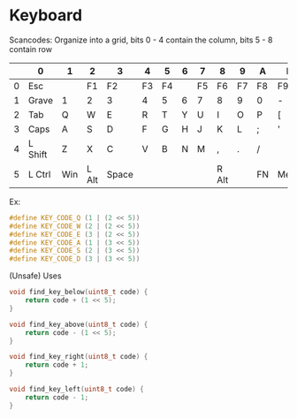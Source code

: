 
# Keyboard

Scancodes:
Organize into a grid, bits 0 - 4 contain the column, bits 5 - 8 contain row


| | 0 | 1 | 2 | 3 | 4 | 5 | 6 | 7 | 8 | 9 | A | B | C |
|-|-|-|- | - | - | - |-|-| -|-| - | -|-|
| 0 | Esc | | F1 | F2 | F3 | F4 | | F5 | F6 | F7 | F8 | F9 | F10 |
| 1 | Grave | 1 | 2 | 3 | 4 | 5 | 6 | 7 | 8 | 9 | 0 | - | = |
| 2 | Tab | Q | W | E | R | T | Y | U | I | O | P | [ | ] |
| 3 | Caps | A | S | D | F | G | H | J | K | L | ; | ' | Enter |
| 4 | L Shift | Z | X | C | V | B | N | M | , | . | / | | R Shift |
| 5 | L Ctrl | Win | L Alt| Space | | | | | R Alt | | FN | Menu | R Ctrl |

Ex:
```C
#define KEY_CODE_Q (1 | (2 << 5))
#define KEY_CODE_W (2 | (2 << 5))
#define KEY_CODE_E (3 | (2 << 5))
#define KEY_CODE_A (1 | (3 << 5))
#define KEY_CODE_S (2 | (3 << 5))
#define KEY_CODE_D (3 | (3 << 5))
```

(Unsafe) Uses
```C
void find_key_below(uint8_t code) {
    return code + (1 << 5);
}

void find_key_above(uint8_t code) {
    return code - (1 << 5);
}

void find_key_right(uint8_t code) {
    return code + 1;
}

void find_key_left(uint8_t code) {
    return code - 1;
}
```

